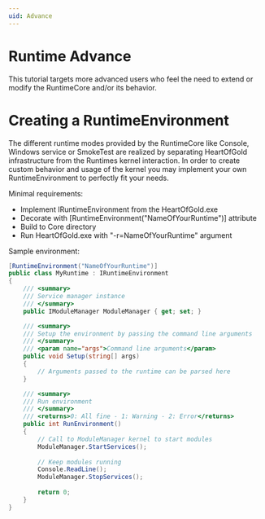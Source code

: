 ```yaml
---
uid: Advance
---
```

Runtime Advance
===============

This tutorial targets more advanced users who feel the need to extend or modify the RuntimeCore and/or its behavior.

# Creating a RuntimeEnvironment

The different runtime modes provided by the RuntimeCore like Console, Windows service or SmokeTest are realized by separating HeartOfGold infrastructure from the Runtimes kernel interaction. In order to create custom behavior and usage of the kernel you may implement your own RuntimeEnvironment to perfectly fit your needs.

Minimal requirements:
* Implement IRuntimeEnvironment from the HeartOfGold.exe
* Decorate with [RuntimeEnvironment("NameOfYourRuntime")] attribute
* Build to Core directory
* Run HeartOfGold.exe with "-r=NameOfYourRuntime" argument

Sample environment:

````cs
[RuntimeEnvironment("NameOfYourRuntime")]
public class MyRuntime : IRuntimeEnvironment
{
    /// <summary>
    /// Service manager instance
    /// </summary>
    public IModuleManager ModuleManager { get; set; }

    /// <summary>
    /// Setup the environment by passing the command line arguments
    /// </summary>
    /// <param name="args">Command line arguments</param>
    public void Setup(string[] args)
    {
        // Arguments passed to the runtime can be parsed here
    }

    /// <summary>
    /// Run environment
    /// </summary>
    /// <returns>0: All fine - 1: Warning - 2: Error</returns>
    public int RunEnvironment()
    {
        // Call to ModuleManager kernel to start modules
        ModuleManager.StartServices();
        
        // Keep modules running
        Console.ReadLine();
        ModuleManager.StopServices();
        
        return 0;
    }
}
````